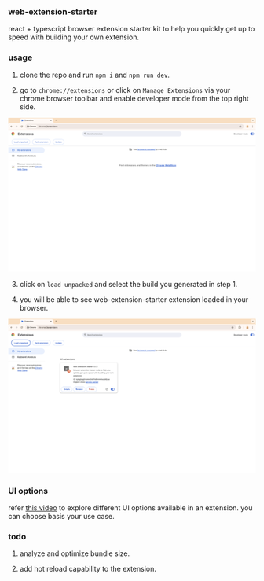 ### web-extension-starter

react + typescript browser extension starter kit to help you quickly get up to speed with building your own extension.

### usage

1. clone the repo and run `npm i` and `npm run dev`.

2. go to `chrome://extensions` or click on `Manage Extensions` via your chrome browser toolbar and enable developer mode from the top right side.

![enable developer mode](./src/assets/readme_1.png)

3. click on `load unpacked` and select the build you generated in step 1.

4. you will be able to see web-extension-starter extension loaded in your browser.

![](./src/assets//readme_2.png)

### UI options

refer [this video](https://youtu.be/C06jI5P9MVU) to explore different UI options available in an extension. you can choose basis your use case.

### todo

1. analyze and optimize bundle size.

2. add hot reload capability to the extension.
